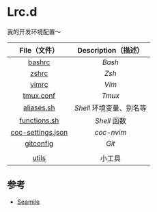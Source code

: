 # Lrc.d

我的开发环境配置～

|               File（文件）               |   Description（描述）    |
| :--------------------------------------: | :----------------------: |
|            [bashrc](./bashrc)            |          *Bash*          |
|             [zshrc](./zshrc)             |          *Zsh*           |
|             [vimrc](./vimrc)             |          *Vim*           |
|         [tmux.conf](./tmux.conf)         |          *Tmux*          |
|        [aliases.sh](./aliases.sh)        | *Shell* 环境变量、别名等 |
|      [functions.sh](./functions.sh)      |       *Shell* 函数       |
| [coc-settings.json](./coc-settings.json) |        *coc-nvim*        |
|         [gitconfig](./gitconfig)         |          *Git*           |
|                                          |                          |
|             [utils](./utils)             |          小工具          |

## 参考

- [Seamile](https://github.com/seamile/rc.d)

